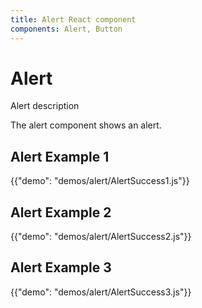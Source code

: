 ```yaml
---
title: Alert React component
components: Alert, Button
---
```


# Alert

<p class="description">Alert description</p>

The alert component shows an alert.

## Alert Example 1

{{"demo": "demos/alert/AlertSuccess1.js"}}

## Alert Example 2

{{"demo": "demos/alert/AlertSuccess2.js"}}

## Alert Example 3

{{"demo": "demos/alert/AlertSuccess3.js"}}